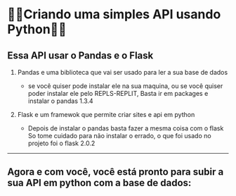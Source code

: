 # 👨‍💻Criando uma simples API usando Python👨‍💻

<h2> Essa API usar o Pandas e o Flask</h2>
<ol>
    <li>
        <p>Pandas e uma biblioteca que vai ser usado para ler a sua base de dados
        </p>
        <ul>
            <li>
                <p>se você quiser pode instalar ele na sua maquina, ou se você quiser poder instalar ele pelo REPLS-REPLIT,
            Basta ir em packages e instalar o pandas 1.3.4
                </p>
            </li>
        </ul>
    </li>
    <li><p>Flask e um framewok que permite criar sites e api em python 
        </p>
        <ul>
            <li>
                <p>Depois de instalar o pandas basta fazer a mesma coisa com o flask
So tome cuidado para não instalar o errado, o que foi usado no projeto foi o  flask 2.0.2
                </p>
            </li>
        </ul>
    </li>
</ol><hr>

## Agora e com você, você está pronto para subir a sua API em python com a base de dados: 


